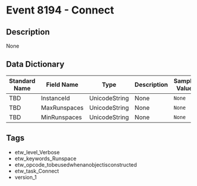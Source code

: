 # Event 8194 - Connect

## Description
None

## Data Dictionary
|Standard Name|Field Name|Type|Description|Sample Value|
|---|---|---|---|---|
|TBD|InstanceId|UnicodeString|None|`None`|
|TBD|MaxRunspaces|UnicodeString|None|`None`|
|TBD|MinRunspaces|UnicodeString|None|`None`|

## Tags
* etw_level_Verbose
* etw_keywords_Runspace
* etw_opcode_tobeusedwhenanobjectisconstructed
* etw_task_Connect
* version_1